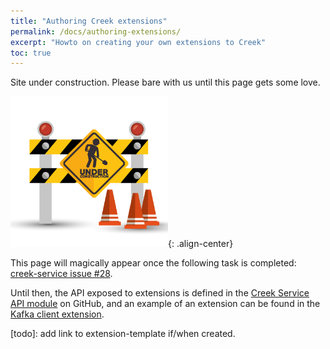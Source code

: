 ```yaml
---
title: "Authoring Creek extensions"
permalink: /docs/authoring-extensions/
excerpt: "Howto on creating your own extensions to Creek"
toc: true
---
```


Site under construction. Please bare with us until this page gets some love.

<img src="/assets/images/site-under-construction.png" alt="site under construction" style="max-width: 50%;" />{: .align-center}

This page will magically appear once the following task is completed:
[creek-service issue #28](https://github.com/creek-service/creek-service/issues/28).

Until then, the API exposed to extensions is defined in the 
[Creek Service API module](https://github.com/creek-service/creek-service/tree/main/api) on GitHub,
and an example of an extension can be found in the 
[Kafka client extension](https://github.com/creek-service/creek-kafka/tree/main/client-extension). 

[todo]: add link to extension-template if/when created.